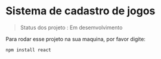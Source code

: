 <h1>Sistema de  cadastro de jogos</h1>

>Status  dos projeto : Em desemvolvimento

Para rodar  esse  projeto na sua maquina, por favor digite:
 
```
npm install react  
```
